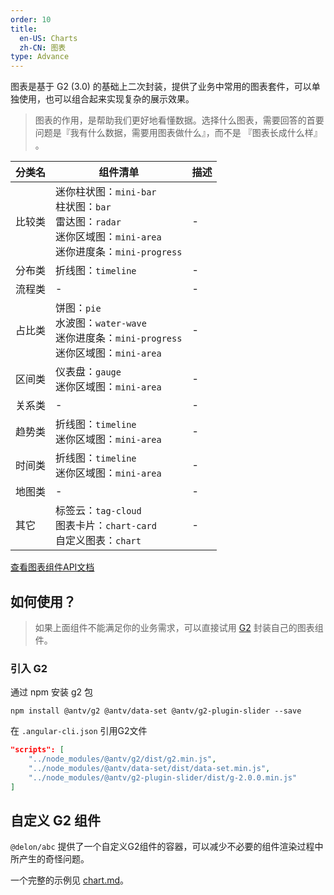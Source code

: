 ```yaml
---
order: 10
title:
  en-US: Charts
  zh-CN: 图表
type: Advance
---
```


图表是基于 G2 (3.0) 的基础上二次封装，提供了业务中常用的图表套件，可以单独使用，也可以组合起来实现复杂的展示效果。

> 图表的作用，是帮助我们更好地看懂数据。选择什么图表，需要回答的首要问题是『我有什么数据，需要用图表做什么』，而不是 『图表长成什么样』 。

| 分类名 | 组件清单 | 描述
| ----- | ------- | ---
| 比较类 | 迷你柱状图：`mini-bar`<br>柱状图：`bar`<br>雷达图：`radar`<br>迷你区域图：`mini-area`<br>迷你进度条：`mini-progress` | -
| 分布类 | 折线图：`timeline` | -
| 流程类 | - | -
| 占比类 | 饼图：`pie`<br>水波图：`water-wave`<br>迷你进度条：`mini-progress`<br>迷你区域图：`mini-area` | -
| 区间类 | 仪表盘：`gauge`<br>迷你区域图：`mini-area` | -
| 关系类 | - | -
| 趋势类 | 折线图：`timeline`<br>迷你区域图：`mini-area` | -
| 时间类 | 折线图：`timeline`<br>迷你区域图：`mini-area` | -
| 地图类 | - | -
| 其它 | 标签云：`tag-cloud`<br>图表卡片：`chart-card`<br>自定义图表：`chart` | -

[查看图表组件API文档](//ng-alain.com/components/charts)

## 如何使用？

> 如果上面组件不能满足你的业务需求，可以直接试用 [G2](https://antv.alipay.com/zh-cn/g2/3.x/index.html) 封装自己的图表组件。

### 引入 G2

通过 npm 安装 g2 包

```
npm install @antv/g2 @antv/data-set @antv/g2-plugin-slider --save
```

在 `.angular-cli.json` 引用G2文件

```json
"scripts": [
    "../node_modules/@antv/g2/dist/g2.min.js",
    "../node_modules/@antv/data-set/dist/data-set.min.js",
    "../node_modules/@antv/g2-plugin-slider/dist/g-2.0.0.min.js"
]
```

## 自定义 G2 组件

`@delon/abc` 提供了一个自定义G2组件的容器，可以减少不必要的组件渲染过程中所产生的奇怪问题。

一个完整的示例见 [chart.md](https://github.com/cipchk/delon/blob/master/src/core/abc/components/charts/demo/chart.md)。
